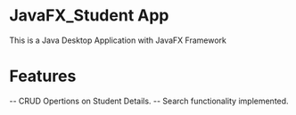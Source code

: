 # JavaFX_Student App
This is a Java Desktop Application with JavaFX Framework
# Features
-- CRUD Opertions on Student Details.
-- Search functionality implemented.
